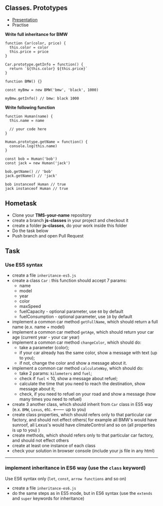 
## Classes. Prototypes

* [Presentation](https://sulemanof.github.io/js-lectures/js-classes/presentation/#/)
* Practise

**Write full inheritance for BMW**
```
function Car(color, price) {
  this.color = color
  this.price = price
}

Car.prototype.getInfo = function() {
  return `${this.color} ${this.price}`
}

function BMW() {}

const myBmw = new BMW('bmw', 'black', 1000)

myBmw.getInfo() // bmw: black 1000

```

**Write following function**
```
function Human(name) {
  this.name = name

  // your code here
}

Human.prototype.getName = function() {
  console.log(this.name)
}

const bob = Human('bob')
const jack = new Human('jack')

bob.getName() // 'bob'
jack.getName() // 'jack'

bob instanceof Human // true
jack instanceof Human // true
```

## Hometask
* Clone your **TMS-your-name** repository
* create a branch **js-classes** in your project and checkout it
* create a folder **js-classes**, do your work inside this folder
* Do the task below
* Push branch and open Pull Request

## Task
### Use ES5 syntax
+ create a file `inheritance-es5.js`
+ create a class `Car` : this function should accept 7 params:  
    + name
    + model
    + year
    + color
    + maxSpeed
    + fuelCapacity - optional parameter, use `60` by default
    + fuelConsumption - optional parameter, use `10` by default
+ implement a common car method `getFullName`, which should return a full name (e.x. name + model)
+ implement a common car method `getAge`, which should return your car age (current year - your car year)
+ implement a common car method `changeColor`, which should do:
    - take a parameter (color);
    - if your car already has the same color, show a message with text (up to you);
    - if not, change the color and show a message about it.
+ implement a common car method `calculateWay`, which should do:
    - take 2 params: `kilometers` and `fuel`;
    - check if `fuel` < 10, show a message about refuel;
    - calculate the time that you need to reach the destination, show message about it;
    - check, if you need to refuel on your road and show a message (how many times you need to refuel)
+ create 3 another class, which should inherit from `Car` class in ES5 way (e.x. `BMW`, `Lexus`, etc. <--- up to you)
+ create class properties, which should refers only to that particular car factory, and should not effect others(
    for example all BMW's would have sunroof, all Lexus's would have climateControl and so on (all properties is up 
    to you)
)
+ create methods, which should refers only to that particular car factory, and should not effect others
+ create at least one instance of each class
+ check your solution in browser console (include your js file in any html)
---
### implement inheritance in ES6 way (use the `class` keyword)
Use ES6 syntax only (`let`, `const`, `arrow functions` and so on)
+ create a file `inheritance-es6.js`
+ do the same steps as in ES5 mode, but in ES6 syntax (use the `extends` and `super` keywords for inheritance)



